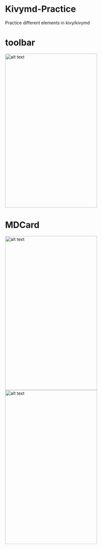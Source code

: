 # Kivymd-Practice
Practice different elements in kivy/kivymd

# toolbar

<img src="https://user-images.githubusercontent.com/46225357/107125406-da01c480-68cf-11eb-9117-46066ba95e97.png" alt="alt text" width="300" height="500">


# MDCard

<img src="https://user-images.githubusercontent.com/46225357/107275825-3d2e5b00-6a78-11eb-9111-e96651cfe68f.png" alt="alt text" width="300" height="500">

<img src="" alt="alt text" width="300" height="500">




